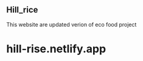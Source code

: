 <h2>Hill_rice</h2>
<p>
  This website are updated verion of eco food project
  
</p>

<a><h1>hill-rise.netlify.app</h1></a>
